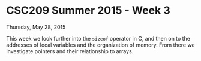 CSC209 Summer 2015 - Week 3
===========================

Thursday, May 28, 2015

This week we look further into the `sizeof` operator in C, and then on to the
addresses of local variables and the organization of memory. From there we
investigate pointers and their relationship to arrays.
